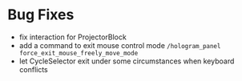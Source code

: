 # Bug Fixes
- fix interaction for ProjectorBlock
- add a command to exit mouse control mode
  `/hologram_panel force_exit_mouse_freely_move_mode`
- let CycleSelector exit under some circumstances when keyboard conflicts